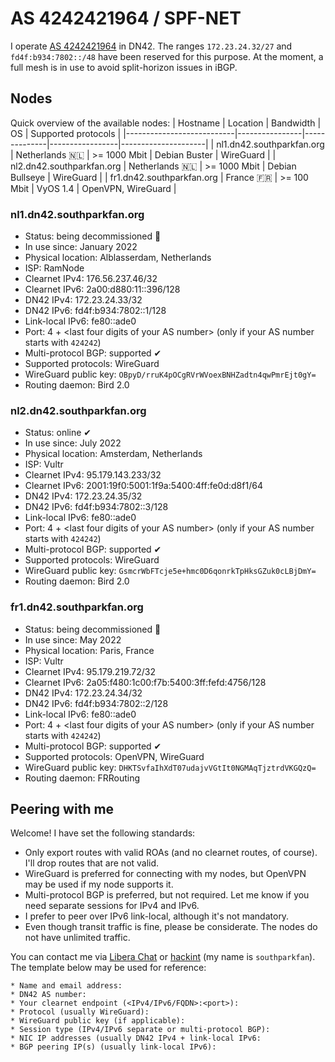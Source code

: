 # AS 4242421964 / SPF-NET
I operate [AS 4242421964](https://explorer.burble.com/?#/4242421964) in DN42. The ranges `172.23.24.32/27` and `fd4f:b934:7802::/48` have been reserved for this purpose. At the moment, a full mesh is in use to avoid split-horizon issues in iBGP.

## Nodes
Quick overview of the available nodes:
| Hostname                  | Location       | Bandwidth    | OS              | Supported protocols |
|---------------------------|----------------|--------------|-----------------|---------------------|
| nl1.dn42.southparkfan.org | Netherlands 🇳🇱 | >= 1000 Mbit | Debian Buster   | WireGuard           |
| nl2.dn42.southparkfan.org | Netherlands 🇳🇱 | >= 1000 Mbit | Debian Bullseye | WireGuard           |
| fr1.dn42.southparkfan.org | France 🇫🇷      | >= 100 Mbit  | VyOS 1.4        | OpenVPN, WireGuard  |

### nl1.dn42.southparkfan.org
- Status: being decommissioned 🚧
- In use since: January 2022
- Physical location: Alblasserdam, Netherlands
- ISP: RamNode
- Clearnet IPv4: 176.56.237.46/32
- Clearnet IPv6: 2a00:d880:11::396/128
- DN42 IPv4: 172.23.24.33/32
- DN42 IPv6: fd4f:b934:7802::1/128
- Link-local IPv6: fe80::ade0
- Port: 4 + \<last four digits of your AS number\> (only if your AS number starts with `424242`)
- Multi-protocol BGP: supported ✔
- Supported protocols: WireGuard
- WireGuard public key: `OBpyD/rruK4pOCgRVrWVoexBNHZadtn4qwPmrEjt0gY=`
- Routing daemon: Bird 2.0

### nl2.dn42.southparkfan.org
- Status: online ✔
- In use since: July 2022
- Physical location: Amsterdam, Netherlands
- ISP: Vultr
- Clearnet IPv4: 95.179.143.233/32
- Clearnet IPv6: 2001:19f0:5001:1f9a:5400:4ff:fe0d:d8f1/64
- DN42 IPv4: 172.23.24.35/32
- DN42 IPv6: fd4f:b934:7802::3/128
- Link-local IPv6: fe80::ade0
- Port: 4 + \<last four digits of your AS number\> (only if your AS number starts with `424242`)
- Multi-protocol BGP: supported ✔
- Supported protocols: WireGuard
- WireGuard public key: `GsmcrWbFTcje5e+hmc0D6qonrkTpHksGZuk0cLBjDmY=`
- Routing daemon: Bird 2.0

### fr1.dn42.southparkfan.org
- Status: being decommissioned 🚧
- In use since: May 2022
- Physical location: Paris, France
- ISP: Vultr
- Clearnet IPv4: 95.179.219.72/32
- Clearnet IPv6: 2a05:f480:1c00:f7b:5400:3ff:fefd:4756/128
- DN42 IPv4: 172.23.24.34/32
- DN42 IPv6: fd4f:b934:7802::2/128
- Link-local IPv6: fe80::ade0
- Port: 4 + \<last four digits of your AS number\> (only if your AS number starts with `424242`)
- Multi-protocol BGP: supported ✔
- Supported protocols: OpenVPN, WireGuard
- WireGuard public key: `DHKTSvfaIhXdT07udajvVGtIt0NGMAqTjztrdVKGQzQ=`
- Routing daemon: FRRouting

## Peering with me
Welcome! I have set the following standards:
- Only export routes with valid ROAs (and no clearnet routes, of course). I'll drop routes that are not valid.
- WireGuard is preferred for connecting with my nodes, but OpenVPN may be used if my node supports it.
- Multi-protocol BGP is preferred, but not required. Let me know if you need separate sessions for IPv4 and IPv6.
- I prefer to peer over IPv6 link-local, although it's not mandatory.
- Even though transit traffic is fine, please be considerate. The nodes do not have unlimited traffic. 

You can contact me via [Libera Chat](ircs://irc.libera.chat:6697) or [hackint](ircs://irc.hackint.org:6697) (my name is `southparkfan`). The template below may be used for reference:
```
* Name and email address:
* DN42 AS number:
* Your clearnet endpoint (<IPv4/IPv6/FQDN>:<port>):
* Protocol (usually WireGuard):
* WireGuard public key (if applicable):
* Session type (IPv4/IPv6 separate or multi-protocol BGP):
* NIC IP addresses (usually DN42 IPv4 + link-local IPv6: 
* BGP peering IP(s) (usually link-local IPv6):
```
